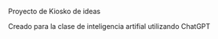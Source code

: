 Proyecto de Kiosko de ideas      
  
Creado para la clase de inteligencia artifial utilizando ChatGPT
